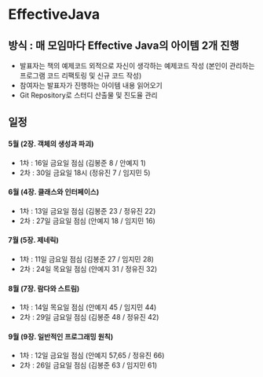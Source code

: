# EffectiveJava

## 방식 : 매 모임마다 Effective Java의 아이템 2개 진행
- 발표자는 책의 예제코드 외적으로 자신이 생각하는 예제코드 작성 (본인이 관리하는 프로그램 코드 리팩토링 및 신규 코드 작성)
- 참여자는 발표자가 진행하는 아이템 내용 읽어오기
- Git Repository로 스터디 산출물 및 진도율 관리

## 일정
#### 5월 (2장. 객체의 생성과 파괴)
   * 1차 : 16일 금요일 점심 (김봉준 8 /  안예지 1)
   * 2차 : 30일 금요일 18시 (정유진 7 /  임지민 5)
#### 6월 (4장. 클래스와 인터페이스)
   * 1차 : 13일 금요일 점심 (김봉준 23 / 정유진 22)
   * 2차 : 27일 금요일 점심 (안예지 18 / 임지민 16)
#### 7월 (5장. 제네릭)
   * 1차 : 11일 금요일 점심 (김봉준 27 / 임지민 28)
   * 2차 : 24일 목요일 점심 (안예지 31 / 정유진 32)
#### 8월 (7장. 람다와 스트림)
   * 1차 : 14일 목요일 점심 (안예지 45 / 임지민 44)
   * 2차 : 29일 금요일 점심 (김봉준 48 / 정유진 42)
#### 9월 (9장. 일반적인 프로그래밍 원칙)
   * 1차 : 12일 금요일 점심 (안예지 57,65 / 정유진 66)
   * 2차 : 26일 금요일 점심 (김봉준 63 / 임지민 61)

